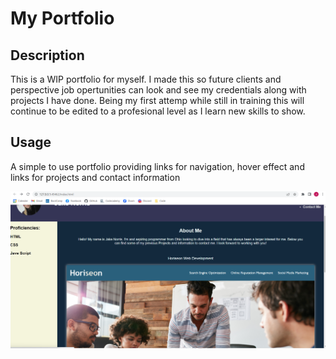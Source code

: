 # My Portfolio

## Description
This is a WIP portfolio for myself. I made this so future clients and perspective job opertunities can look and see my credentials along with projects I have done. Being my first attemp while still in training this will continue to be edited to a profesional level as I learn new skills to show.

## Usage
A simple to use portfolio providing links for navigation, hover effect and links for projects and contact information

![alt text](assets/screenshot.png)